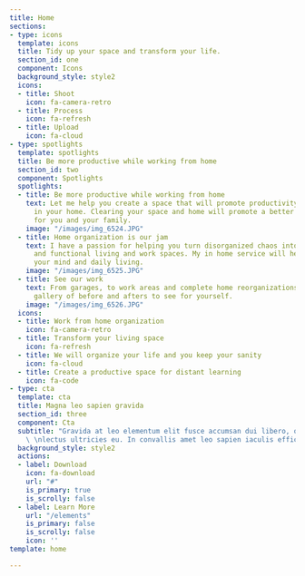 ```yaml
---
title: Home
sections:
- type: icons
  template: icons
  title: Tidy up your space and transform your life.
  section_id: one
  component: Icons
  background_style: style2
  icons:
  - title: Shoot
    icon: fa-camera-retro
  - title: Process
    icon: fa-refresh
  - title: Upload
    icon: fa-cloud
- type: spotlights
  template: spotlights
  title: Be more productive while working from home
  section_id: two
  component: Spotlights
  spotlights:
  - title: Be more productive while working from home
    text: Let me help you create a space that will promote productivity and automation
      in your home. Clearing your space and home will promote a better work environment
      for you and your family.
    image: "/images/img_6524.JPG"
  - title: Home organization is our jam
    text: I have a passion for helping you turn disorganized chaos into amazing, clean
      and functional living and work spaces. My in home service will help you transform
      your mind and daily living.
    image: "/images/img_6525.JPG"
  - title: See our work
    text: From garages, to work areas and complete home reorganizations. View our
      gallery of before and afters to see for yourself.
    image: "/images/img_6526.JPG"
  icons:
  - title: Work from home organization
    icon: fa-camera-retro
  - title: Transform your living space
    icon: fa-refresh
  - title: We will organize your life and you keep your sanity
    icon: fa-cloud
  - title: Create a productive space for distant learning
    icon: fa-code
- type: cta
  template: cta
  title: Magna leo sapien gravida
  section_id: three
  component: Cta
  subtitle: "Gravida at leo elementum elit fusce accumsan dui libero, quis vehicula
    \ \nlectus ultricies eu. In convallis amet leo sapien iaculis efficitur."
  background_style: style2
  actions:
  - label: Download
    icon: fa-download
    url: "#"
    is_primary: true
    is_scrolly: false
  - label: Learn More
    url: "/elements"
    is_primary: false
    is_scrolly: false
    icon: ''
template: home

---
```

